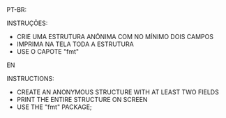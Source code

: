 ##

PT-BR:

INSTRUÇÕES:
- CRIE UMA ESTRUTURA ANÔNIMA COM NO MÍNIMO DOIS CAMPOS
- IMPRIMA NA TELA TODA A ESTRUTURA
- USE O CAPOTE "fmt"

EN

INSTRUCTIONS:

- CREATE AN ANONYMOUS STRUCTURE WITH AT LEAST TWO FIELDS
- PRINT THE ENTIRE STRUCTURE ON SCREEN
- USE THE "fmt" PACKAGE;

##
